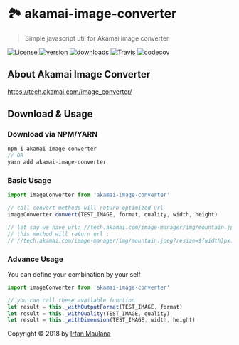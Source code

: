# 🏞 akamai-image-converter

> Simple javascript util for Akamai image converter

[![License](https://img.shields.io/github/license/mazipan/akamai-image-converter.svg?longCache=true)](https://github.com/mazipan/akamai-image-converter) [![version](https://img.shields.io/npm/v/akamai-image-converter.svg?maxAge=3600)](https://www.npmjs.com/package/akamai-image-converter)
[![downloads](https://img.shields.io/npm/dt/akamai-image-converter.svg?maxAge=86400)](https://www.npmjs.com/package/akamai-image-converter) [![Travis](https://img.shields.io/travis/mazipan/akamai-image-converter.svg?maxAge=86400)](https://travis-ci.org/mazipan/akamai-image-converter)
[![codecov](https://codecov.io/gh/mazipan/akamai-image-converter/branch/master/graph/badge.svg?maxAge=86400)](https://codecov.io/gh/mazipan/akamai-image-converter)


## About Akamai Image Converter

https://tech.akamai.com/image_converter/


## Download & Usage

### Download via NPM/YARN

```js
npm i akamai-image-converter
// OR
yarn add akamai-image-converter
```

### Basic Usage

```js
import imageConverter from 'akamai-image-converter'

// call convert methods will return optimized url
imageConverter.convert(TEST_IMAGE, format, quality, width, height)

// let say we have url: //tech.akamai.com/image-manager/img/mountain.jpeg
// this method will return url :
// //tech.akamai.com/image-manager/img/mountain.jpeg?resize=${width}px:${height}px&output-quality=${quality}&output-format=${format}
```

### Advance Usage

You can define your combination by your self


```js
import imageConverter from 'akamai-image-converter'

// you can call these available function
let result = this._withOutputFormat(TEST_IMAGE, format)
let result = this._withQuality(TEST_IMAGE, quality)
let result = this._withDimension(TEST_IMAGE, width, height)
```



Copyright © 2018 by [Irfan Maulana](https://github.com/mazipan/)
